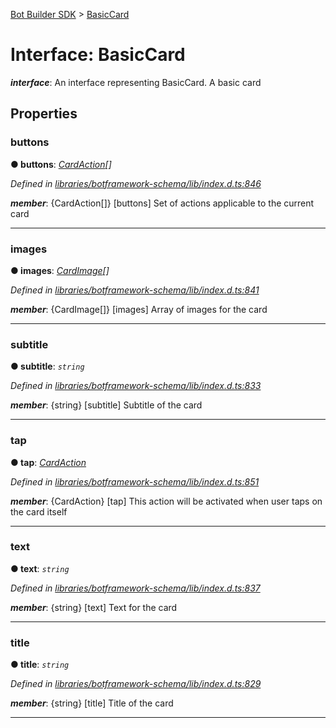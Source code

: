 [Bot Builder SDK](../README.md) > [BasicCard](../interfaces/botbuilder.basiccard.md)



# Interface: BasicCard

*__interface__*: An interface representing BasicCard. A basic card



## Properties
<a id="buttons"></a>

###  buttons

**●  buttons**:  *[CardAction](botbuilder.cardaction.md)[]* 

*Defined in [libraries/botframework-schema/lib/index.d.ts:846](https://github.com/Microsoft/botbuilder-js/blob/c748a95/libraries/botframework-schema/lib/index.d.ts#L846)*


*__member__*: {CardAction[]} [buttons] Set of actions applicable to the current card





___

<a id="images"></a>

###  images

**●  images**:  *[CardImage](botbuilder.cardimage.md)[]* 

*Defined in [libraries/botframework-schema/lib/index.d.ts:841](https://github.com/Microsoft/botbuilder-js/blob/c748a95/libraries/botframework-schema/lib/index.d.ts#L841)*


*__member__*: {CardImage[]} [images] Array of images for the card





___

<a id="subtitle"></a>

###  subtitle

**●  subtitle**:  *`string`* 

*Defined in [libraries/botframework-schema/lib/index.d.ts:833](https://github.com/Microsoft/botbuilder-js/blob/c748a95/libraries/botframework-schema/lib/index.d.ts#L833)*


*__member__*: {string} [subtitle] Subtitle of the card





___

<a id="tap"></a>

###  tap

**●  tap**:  *[CardAction](botbuilder.cardaction.md)* 

*Defined in [libraries/botframework-schema/lib/index.d.ts:851](https://github.com/Microsoft/botbuilder-js/blob/c748a95/libraries/botframework-schema/lib/index.d.ts#L851)*


*__member__*: {CardAction} [tap] This action will be activated when user taps on the card itself





___

<a id="text"></a>

###  text

**●  text**:  *`string`* 

*Defined in [libraries/botframework-schema/lib/index.d.ts:837](https://github.com/Microsoft/botbuilder-js/blob/c748a95/libraries/botframework-schema/lib/index.d.ts#L837)*


*__member__*: {string} [text] Text for the card





___

<a id="title"></a>

###  title

**●  title**:  *`string`* 

*Defined in [libraries/botframework-schema/lib/index.d.ts:829](https://github.com/Microsoft/botbuilder-js/blob/c748a95/libraries/botframework-schema/lib/index.d.ts#L829)*


*__member__*: {string} [title] Title of the card





___


